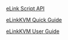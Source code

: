 [eLink Script API](docs/elink_script_API.md)

[eLinkKVM Quick Guide](docs/elinkkvm_quickguide.md)

[eLinkKVM User Guide](docs/elinkvm_guide.md)

